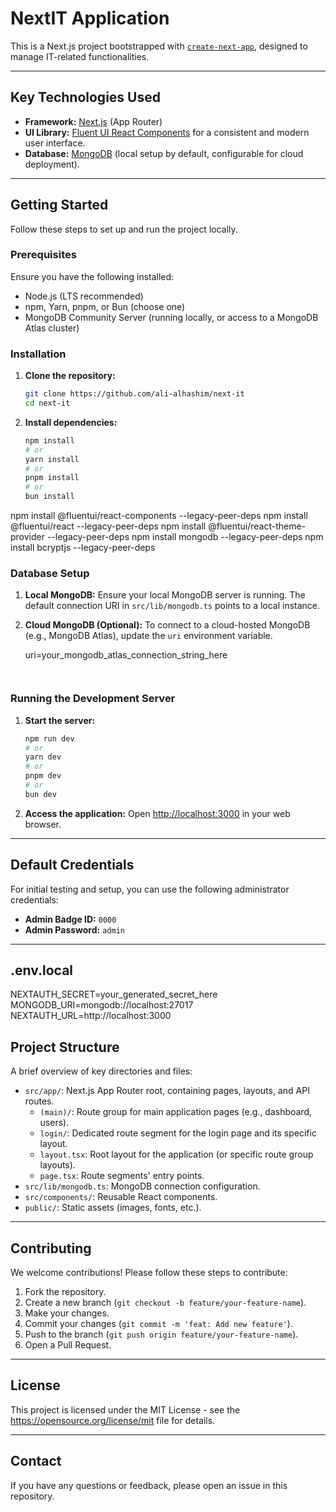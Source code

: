 # NextIT Application

This is a Next.js project bootstrapped with [`create-next-app`](https://nextjs.org/docs/app/api-reference/cli/create-next-app), designed to manage IT-related functionalities.

---

## Key Technologies Used

* **Framework:** [Next.js](https://nextjs.org) (App Router)
* **UI Library:** [Fluent UI React Components](https://react.fluentui.dev/) for a consistent and modern user interface.
* **Database:** [MongoDB](https://www.mongodb.com/) (local setup by default, configurable for cloud deployment).

---

## Getting Started

Follow these steps to set up and run the project locally.

### Prerequisites

Ensure you have the following installed:

* Node.js (LTS recommended)
* npm, Yarn, pnpm, or Bun (choose one)
* MongoDB Community Server (running locally, or access to a MongoDB Atlas cluster)

### Installation

1.  **Clone the repository:**
    ```bash
    git clone https://github.com/ali-alhashim/next-it
    cd next-it 
    ```
2.  **Install dependencies:**
    ```bash
    npm install
    # or
    yarn install
    # or
    pnpm install
    # or
    bun install
    ```

npm install @fluentui/react-components --legacy-peer-deps
npm install @fluentui/react --legacy-peer-deps
npm install @fluentui/react-theme-provider --legacy-peer-deps
npm install mongodb --legacy-peer-deps
npm install bcryptjs --legacy-peer-deps

### Database Setup

1.  **Local MongoDB:**
    Ensure your local MongoDB server is running. The default connection URI in `src/lib/mongodb.ts` points to a local instance.

2.  **Cloud MongoDB (Optional):**
    To connect to a cloud-hosted MongoDB (e.g., MongoDB Atlas), update the `uri` environment variable.

   
    uri=your_mongodb_atlas_connection_string_here
    ```
    

### Running the Development Server

1.  **Start the server:**
    ```bash
    npm run dev
    # or
    yarn dev
    # or
    pnpm dev
    # or
    bun dev
    ```

2.  **Access the application:**
    Open [http://localhost:3000](http://localhost:3000) in your web browser.

---

## Default Credentials

For initial testing and setup, you can use the following administrator credentials:

* **Admin Badge ID:** `0000`
* **Admin Password:** `admin`

---

## .env.local
NEXTAUTH_SECRET=your_generated_secret_here
MONGODB_URI=mongodb://localhost:27017
NEXTAUTH_URL=http://localhost:3000

## Project Structure

A brief overview of key directories and files:

* `src/app/`: Next.js App Router root, containing pages, layouts, and API routes.
    * `(main)/`: Route group for main application pages (e.g., dashboard, users).
    * `login/`: Dedicated route segment for the login page and its specific layout.
    * `layout.tsx`: Root layout for the application (or specific route group layouts).
    * `page.tsx`: Route segments' entry points.
* `src/lib/mongodb.ts`: MongoDB connection configuration.
* `src/components/`: Reusable React components.
* `public/`: Static assets (images, fonts, etc.).

---

## Contributing



We welcome contributions! Please follow these steps to contribute:

1.  Fork the repository.
2.  Create a new branch (`git checkout -b feature/your-feature-name`).
3.  Make your changes.
4.  Commit your changes (`git commit -m 'feat: Add new feature'`).
5.  Push to the branch (`git push origin feature/your-feature-name`).
6.  Open a Pull Request.

---

## License



This project is licensed under the MIT License - see the https://opensource.org/license/mit file for details.

---

## Contact

If you have any questions or feedback, please open an issue in this repository.